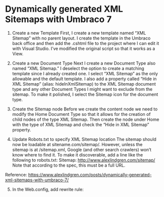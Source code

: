 # Dynamically generated XML Sitemaps with Umbraco 7

1. Create a new Template
First, I create a new template named “XML Sitemap” with no parent layout. I create the template in the Umbraco back office and then add the .cshtml file to the project where I can edit it with Visual Studio. I’ve modified the original script so that it works as a View.

2. Create a new Document Type
Next I create a new Document Type also named “XML Sitemap.” I deselect the option to create a matching template since I already created one. I select “XML Sitemap” as the only allowable and the default template. I also add a property called “Hide in XML Sitemap” (alias: hideInXmlSitemap) to the XML Sitemap document type and any other Document Types I might want to exclude from the sitemap. To make it polished, I select the Sitemap icon for the document type.

3. Create the Sitemap node
Before we create the content node we need to modify the Home Document Type so that it allows for the creation of child nodes of the type XML Sitemap. Then create the node under Home with the type of XML Sitemap and check the “Hide in XML Sitemap” property.

4. Update Robots.txt to specify XML Sitemap location
The sitemap should now be loadable at sitename.com/sitemap/. However, unless the sitemap is at /sitemap.xml, Google (and other search crawlers) won’t know where to find it. To make it discoverable, add a line like the following to robots.txt:
Sitemap: http://www.alexlindgren.com/sitemap/
Note that according to the spec, this must be a full URL.

Reference: https://www.alexlindgren.com/posts/dynamically-generated-xml-sitemaps-with-umbraco-7/

5. In the Web.config, add rewrite rule: 
    <rewrite>
      <rules>
        <!-- Redirect rule for /sitemap.xml into /sitemap -->
        <rule name="SiteMap" patternSyntax="Wildcard" stopProcessing="true">
          <match url="sitemap.xml" />
          <action type="Redirect" url="sitemap" appendQueryString="false" redirectType="Permanent" />
        </rule>
      </rules>
    </rewrite>
    

